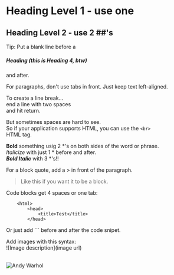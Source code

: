 # Heading Level 1 - use one #
## Heading Level 2 - use 2 ##'s

Tip:
Put a blank line before a  

##### Heading (this is Heading 4, btw)  

and after.

For paragraphs, don't use tabs in front. Just keep text left-aligned.  

To create a line break...  
end a line with two spaces  
and hit return.

But sometimes spaces are hard to see.  
So if your application supports HTML, you can use the  ```<br>``` <br>HTML tag.

**Bold** something usig 2 *'s on both sides of the word or phrase.  
*Italicize* with just 1 * before and after.  
***Bold Italic*** with 3 *'s!!

For a block quote, add a > in front of the paragraph.  
> Like this if you want it to be a block.

Code blocks get 4 spaces or one tab:
```  
    <html>
        <head>
            <title>Test</title>
        </head>
```
Or just add ``` before and after the code snipet. 

Add images with this syntax:  
![Image description](image url)<br>
<br>

![Andy Warhol](https://cdn.shopify.com/s/files/1/0969/9128/products/A1_ff2097b1-5b76-4959-9a3c-2ce3e9929579.jpg?v=1559041886)

